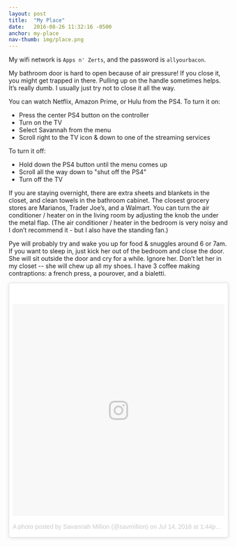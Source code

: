 ```yaml
---
layout: post
title:  "My Place"
date:   2016-08-26 11:32:16 -0500
anchor: my-place
nav-thumb: img/place.png
---
```

My wifi network is `Apps n' Zerts`, and the password is `allyourbacon`.

My bathroom door is hard to open because of air pressure! If you close it, you might get trapped in there. Pulling up on the handle sometimes helps. It’s really dumb. I usually just try not to close it all the way.

You can watch Netflix, Amazon Prime, or Hulu from the PS4. To turn it on:

- Press the center PS4 button on the controller
- Turn on the TV
- Select Savannah from the menu
- Scroll right to the TV icon & down to one of the streaming services


To turn it off:

- Hold down the PS4 button until the menu comes up
- Scroll all the way down to "shut off the PS4"
- Turn off the TV

If you are staying overnight, there are extra sheets and blankets in the closet, and clean towels in the bathroom cabinet. The closest grocery stores are Marianos, Trader Joe’s, and a Walmart. You can turn the air conditioner / heater on in the living room by adjusting the knob the under the metal flap. (The air conditioner / heater in the bedroom is very noisy and I don’t recommend it - but I also have the standing fan.)

Pye will probably try and wake you up for food & snuggles around 6 or 7am. If you want to sleep in, just kick her out of the bedroom and close the door. She will sit outside the door and cry for a while. Ignore her. Don’t let her in my closet -- she will chew up all my shoes. I have 3 coffee making contraptions: a french press, a pourover, and a bialetti.


<blockquote class="instagram-media" data-instgrm-version="7" style=" background:#FFF; border:0; border-radius:3px; box-shadow:0 0 1px 0 rgba(0,0,0,0.5),0 1px 10px 0 rgba(0,0,0,0.15); margin: 1px; max-width:658px; padding:0; width:99.375%; width:-webkit-calc(100% - 2px); width:calc(100% - 2px);"><div style="padding:8px;"> <div style=" background:#F8F8F8; line-height:0; margin-top:40px; padding:49.9074074074% 0; text-align:center; width:100%;"> <div style=" background:url(data:image/png;base64,iVBORw0KGgoAAAANSUhEUgAAACwAAAAsCAMAAAApWqozAAAABGdBTUEAALGPC/xhBQAAAAFzUkdCAK7OHOkAAAAMUExURczMzPf399fX1+bm5mzY9AMAAADiSURBVDjLvZXbEsMgCES5/P8/t9FuRVCRmU73JWlzosgSIIZURCjo/ad+EQJJB4Hv8BFt+IDpQoCx1wjOSBFhh2XssxEIYn3ulI/6MNReE07UIWJEv8UEOWDS88LY97kqyTliJKKtuYBbruAyVh5wOHiXmpi5we58Ek028czwyuQdLKPG1Bkb4NnM+VeAnfHqn1k4+GPT6uGQcvu2h2OVuIf/gWUFyy8OWEpdyZSa3aVCqpVoVvzZZ2VTnn2wU8qzVjDDetO90GSy9mVLqtgYSy231MxrY6I2gGqjrTY0L8fxCxfCBbhWrsYYAAAAAElFTkSuQmCC); display:block; height:44px; margin:0 auto -44px; position:relative; top:-22px; width:44px;"></div></div><p style=" color:#c9c8cd; font-family:Arial,sans-serif; font-size:14px; line-height:17px; margin-bottom:0; margin-top:8px; overflow:hidden; padding:8px 0 7px; text-align:center; text-overflow:ellipsis; white-space:nowrap;"><a href="https://www.instagram.com/p/BH2xJY4AssR/" style=" color:#c9c8cd; font-family:Arial,sans-serif; font-size:14px; font-style:normal; font-weight:normal; line-height:17px; text-decoration:none;" target="_blank">A photo posted by Savannah Million (@savmillion)</a> on <time style=" font-family:Arial,sans-serif; font-size:14px; line-height:17px;" datetime="2016-07-14T20:44:27+00:00">Jul 14, 2016 at 1:44pm PDT</time></p></div></blockquote>
<script async defer src="//platform.instagram.com/en_US/embeds.js"></script>
